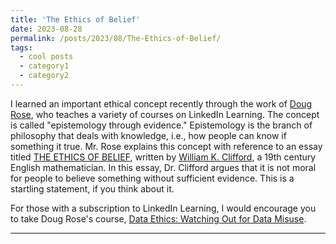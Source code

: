 ```yaml
---
title: 'The Ethics of Belief'
date: 2023-08-28
permalink: /posts/2023/08/The-Ethics-of-Belief/
tags:
  - cool posts
  - category1
  - category2
---
```


I learned an important ethical concept recently through the work of [Doug Rose](https://www.linkedin.com/in/dougrose/), who teaches a variety of courses on LinkedIn Learning. The concept is called "epistemology through evidence." Epistemology is the branch of philosophy that deals with knowledge, i.e., how people can know if something it true. Mr. Rose explains this concept with reference to an essay titled [THE ETHICS OF BELIEF](https://craigtoth.github.io/files/The_Ethics_of_Belief.pdf), written by [William K. Clifford](https://en.wikipedia.org/wiki/William_Kingdon_Clifford), a 19th century English mathematician. In this essay, Dr. Clifford argues that it is not moral for people to believe something without sufficient evidence. This is a startling statement, if you think about it.

For those with a subscription to LinkedIn Learning, I would encourage you to take Doug Rose's course, [Data Ethics: Watching Out for Data Misuse](https://www.linkedin.com/learning/data-ethics-watching-out-for-data-misuse/data-accuracy-and-misuse/).

---
